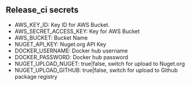 ## Release_ci secrets


* AWS_KEY_ID: Key ID for AWS Bucket.
* AWS_SECRET_ACCESS_KEY: Key for AWS Bucket
* AWS_BUCKET: Bucket Name
* NUGET_API_KEY: Nuget.org API Key
* DOCKER_USERNAME: Docker hub username
* DOCKER_PASSWORD: Docker hub password
* NUGET_UPLOAD_NUGET: true|false, switch for upload to Nuget.org
* NUGET_UPLOAD_GITHUB: true|false, switch for upload to Github package registry
